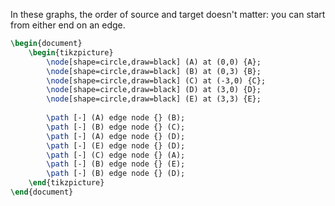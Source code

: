 In these graphs, the order of source and target doesn't matter: you can start from either end on an edge.   

```tikz
\begin{document}
	\begin{tikzpicture}
		\node[shape=circle,draw=black] (A) at (0,0) {A};
		\node[shape=circle,draw=black] (B) at (0,3) {B};
		\node[shape=circle,draw=black] (C) at (-3,0) {C};
		\node[shape=circle,draw=black] (D) at (3,0) {D};
		\node[shape=circle,draw=black] (E) at (3,3) {E};
		
		\path [-] (A) edge node {} (B);
		\path [-] (B) edge node {} (C);
		\path [-] (A) edge node {} (D);
		\path [-] (E) edge node {} (D);
		\path [-] (C) edge node {} (A);
		\path [-] (B) edge node {} (E);
		\path [-] (B) edge node {} (D);
	\end{tikzpicture}
\end{document}
```